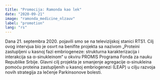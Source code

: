 ```yaml
---
title: "Promocija: Ramonda kao lek"
date: "2020-09-21"
image: "ramonda_medicine_nlzauv"
label: "promotion"
lang: "rs"
---
```


Dana 21. septembra 2020. pojavili smo se na televizijskoj stanici RTS1. Cilj ovog intervjua bio je osvrt na benifite projekta sa nazivom „Proteini zastupljeni u kasnoj fazi embriogeneze: strukturna karakterizacija i interakcija sa α-sinukleinom“ u okviru PROMIS Programa Fonda za nauku Republike Srbije. Glavni cilj projekta je smanjenje agregacije α-sinukleina pomoću proteina zastupljenih u kasnoj embriogenezi (LEAP) u cilju razvoja novih strategija za lečenje Parkinsonove bolesti.
